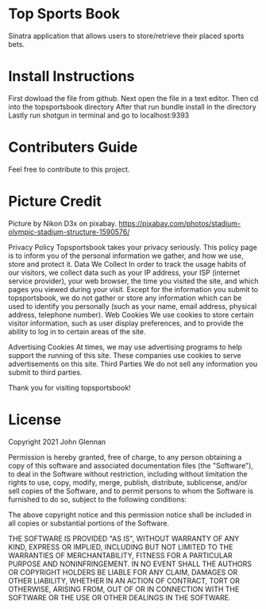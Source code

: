 # Top Sports Book
Sinatra application that allows users to store/retrieve their placed sports bets.

# Install Instructions
First dowload the file from github.
Next open the file in a text editor.
Then cd into the topsportsbook directory
After that run bundle install in the directory
Lastly run shotgun in terminal and go to localhost:9393

# Contributers Guide
Feel free to contribute to this project. 

# Picture Credit
Picture by Nikon D3x on pixabay.
https://pixabay.com/photos/stadium-olympic-stadium-structure-1590576/

Privacy Policy
Topsportsbook takes your privacy seriously. This policy page is to inform you of the personal information we gather, and how we use, store and protect it.
Data We Collect
In order to track the usage habits of our visitors, we collect data such as your IP address, your ISP (internet service provider), your web browser, the time you visited the site, and which pages you viewed during your visit. Except for the information you submit to topsportsbook, we do not gather or store any information which can be used to identify you personally (such as your name, email address, physical address, telephone number).
Web Cookies
We use cookies to store certain visitor information, such as user display preferences, and to provide the ability to log in to certain areas of the site.

Advertising Cookies
At times, we may use advertising programs to help support the running of this site. These companies use cookies to serve advertisements on this site.
Third Parties
We do not sell any information you submit to third parties.

Thank you for visiting topsportsbook!

# License
Copyright 2021 John Glennan

Permission is hereby granted, free of charge, to any person obtaining a copy of this software and associated documentation files (the "Software"), to deal in the Software without restriction, including without limitation the rights to use, copy, modify, merge, publish, distribute, sublicense, and/or sell copies of the Software, and to permit persons to whom the Software is furnished to do so, subject to the following conditions:

The above copyright notice and this permission notice shall be included in all copies or substantial portions of the Software.

THE SOFTWARE IS PROVIDED "AS IS", WITHOUT WARRANTY OF ANY KIND, EXPRESS OR IMPLIED, INCLUDING BUT NOT LIMITED TO THE WARRANTIES OF MERCHANTABILITY, FITNESS FOR A PARTICULAR PURPOSE AND NONINFRINGEMENT. IN NO EVENT SHALL THE AUTHORS OR COPYRIGHT HOLDERS BE LIABLE FOR ANY CLAIM, DAMAGES OR OTHER LIABILITY, WHETHER IN AN ACTION OF CONTRACT, TORT OR OTHERWISE, ARISING FROM, OUT OF OR IN CONNECTION WITH THE SOFTWARE OR THE USE OR OTHER DEALINGS IN THE SOFTWARE.

